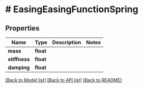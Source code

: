 # # EasingEasingFunctionSpring

## Properties

Name | Type | Description | Notes
------------ | ------------- | ------------- | -------------
**mass** | **float** |  |
**stiffness** | **float** |  |
**damping** | **float** |  |

[[Back to Model list]](../../README.md#models) [[Back to API list]](../../README.md#endpoints) [[Back to README]](../../README.md)
